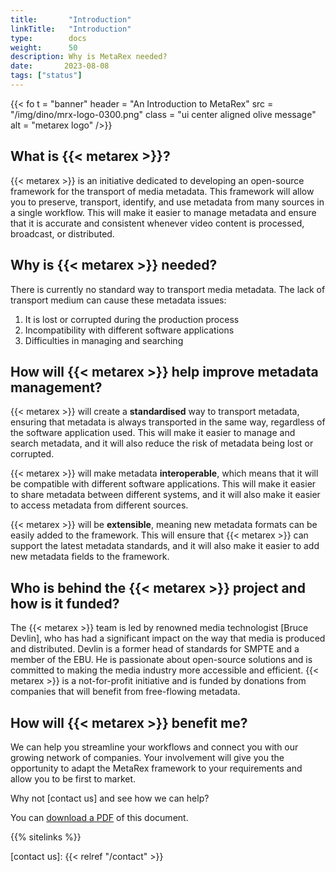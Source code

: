 ```yaml
---
title:       "Introduction"
linkTitle:   "Introduction"
type:        docs
weight:      50
description: Why is MetaRex needed?
date:       2023-08-08
tags: ["status"]
---
```

{{< fo t = "banner"
    header = "An Introduction to MetaRex"
    src = "/img/dino/mrx-logo-0300.png" 
    class = "ui center aligned olive message"
    alt = "metarex logo"
/>}}

## What is {{< metarex >}}?

{{< metarex >}} is an initiative dedicated to developing an open-source framework for
the transport of media metadata. This framework will allow you to preserve,
transport, identify, and use metadata from many sources in a single workflow.
This will make it easier to manage metadata and ensure that it is accurate and
consistent whenever video content is processed, broadcast, or distributed.

## Why is {{< metarex >}} needed?

There is currently no standard way to transport media metadata. The lack of
transport medium can cause these metadata issues:

1. It is lost or corrupted during the production process
2. Incompatibility with different software applications
3. Difficulties in managing and searching

## How will {{< metarex >}} help improve metadata management?

{{< metarex >}} will create a **standardised** way to transport metadata,
ensuring that metadata is always transported in the same way, regardless of the
software application used. This will make it easier to manage and search
metadata, and it will also reduce the risk of metadata being lost or corrupted.

{{< metarex >}} will make metadata **interoperable**, which means that it will
be compatible with different software applications. This will make it easier to
share metadata between different systems, and it will also make it easier to
access metadata from different sources.

{{< metarex >}} will be **extensible**, meaning new metadata formats can be
easily added to the framework. This will ensure that {{< metarex >}} can support the latest metadata standards, and it will also make it easier to add new metadata fields to the framework.

## Who is behind the {{< metarex >}} project and how is it funded?

The {{< metarex >}} team is led by renowned media technologist [Bruce Devlin],
who has had a significant impact on the way that media is produced and
distributed. Devlin is a former head of standards for SMPTE and a member of the
EBU. He is passionate about open-source solutions and is committed to making the
media industry more accessible and efficient. {{< metarex >}} is a
not-for-profit initiative and is funded by donations from companies that will
benefit from free-flowing metadata.

## How will {{< metarex >}} benefit me?

We can help you streamline your workflows and connect you with our growing
network of companies. Your involvement will give you the opportunity to adapt
the MetaRex framework to your requirements and allow you to be first to market.

Why not [contact us] and see how we can help?

You can [download a PDF](/downloads/introduction-to-metarex.pdf) of this document. 

{{% sitelinks %}}

[contact us]: {{< relref "/contact" >}}
